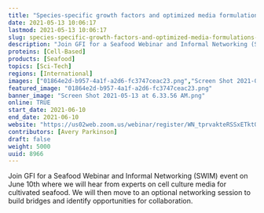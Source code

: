 ```yaml
---
title: "Species-specific growth factors and optimized media formulations for cultivated seafood"
date: 2021-05-13 10:06:17
lastmod: 2021-05-13 10:06:17
slug: species-specific-growth-factors-and-optimized-media-formulations-cultivated-seafood
description: "Join GFI for a Seafood Webinar and Informal Networking (SWIM) event on June 10th where we will hear from experts on cell culture media for cultivated seafood. We will then move to an optional networking session to build bridges and identify opportunities for collaboration."
proteins: [Cell-Based]
products: [Seafood]
topics: [Sci-Tech]
regions: [International]
images: ["01864e2d-b957-4a1f-a2d6-fc3747ceac23.png","Screen Shot 2021-05-13 at 6.33.56 AM.png"]
featured_image: "01864e2d-b957-4a1f-a2d6-fc3747ceac23.png"
banner_image: "Screen Shot 2021-05-13 at 6.33.56 AM.png"
online: TRUE
start_date: 2021-06-10
end_date: 2021-06-10
website: "https://us02web.zoom.us/webinar/register/WN_tprvakteRSSxETktQff5Uw"
contributors: [Avery Parkinson]
draft: false
weight: 5000
uuid: 8966
---
```

Join GFI for a Seafood Webinar and Informal Networking (SWIM) event on
June 10th where we will hear from experts on cell culture media for
cultivated seafood. We will then move to an optional networking session
to build bridges and identify opportunities for collaboration.
